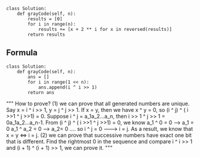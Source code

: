 ```
class Solution:
    def grayCode(self, n):
        results = [0]
        for i in range(n):
            results += [x + 2 ** i for x in reversed(results)]
        return results
```

## Formula
```
class Solution:
    def grayCode(self, n):
        ans = []
        for i in range(1 << n):
            ans.append(i ^ i >> 1)
        return ans
```
"""
How to prove?
(1) we can prove that all generated numbers are unique.
Say x = i ^ i >> 1, y = j ^ j >> 1. If x = y, then we have x ^ y = 0, so (i ^ j) ^ ( i >>1 ^ j >>1) = 0.
Suppose i ^ j = a_1a_2...a_n, then i >> 1 ^ j >> 1 = 0a_1a_2...a_n-1.
From (i ^ j) ^ ( i >>1 ^ j >>1) = 0, we know
a_1 ^ 0 = 0 --> a_1 = 0
a_1 ^ a_2 = 0 --> a_2= 0
....
so i ^ j = 0 ---> i = j.
As a result, we know that x = y <=> i = j.
(2) we can prove that successive numbers have exact one bit that is different.
Find the rightmost 0 in the sequence and compare i ^ i >> 1 and (i + 1) ^ (i + 1) >> 1, we can prove it.
"""
